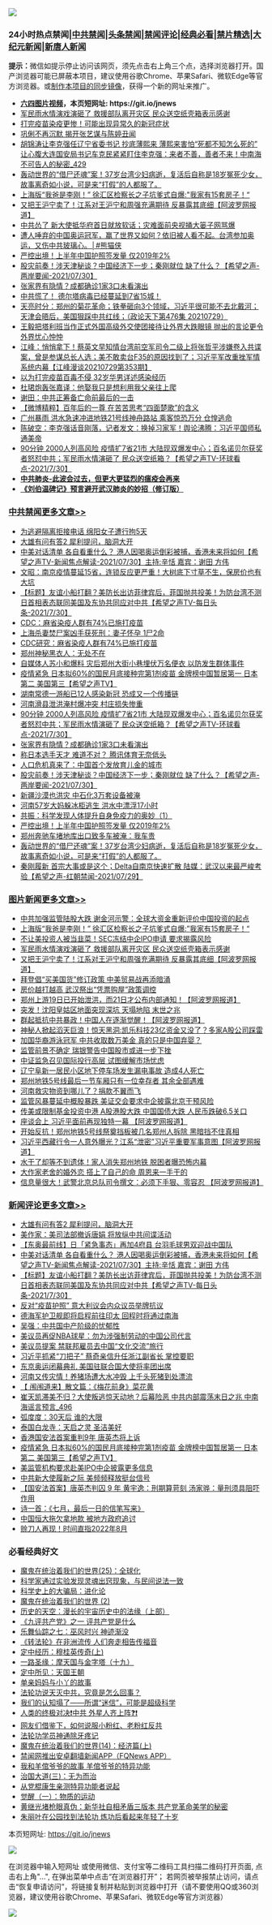 ![](https://raw.githubusercontent.com/fqnews/bnews/master/64photo/fqnews-qr.jpg)

<div id="tt">
<h3>24小时热点禁闻|<a href="#%E4%B8%AD%E5%85%B1%E7%A6%81%E9%97%BB%E6%9B%B4%E5%A4%9A%E6%96%87%E7%AB%A0">中共禁闻</a>|<a href="#%E5%9B%BE%E7%89%87%E6%96%B0%E9%97%BB%E6%9B%B4%E5%A4%9A%E6%96%87%E7%AB%A0">头条禁闻</a>|<a href="#%E6%96%B0%E9%97%BB%E8%AF%84%E8%AE%BA%E6%9B%B4%E5%A4%9A%E6%96%87%E7%AB%A0">禁闻评论|<a href="#%E5%BF%85%E7%9C%8B%E7%BB%8F%E5%85%B8%E5%A5%BD%E6%96%87">经典必看|<a href="/video.md#%E7%A6%81%E7%89%87%E7%B2%BE%E9%80%89">禁片精选</a>|<a href="https://github.com/fqnews/djy/blob/master/gb/nf1351518.md#1">大纪元新闻</a>|<a href="https://github.com/fqnews/ntdtv/blob/master/gb/prog204.md#1">新唐人新闻</a></h3>
<div><b>提示：</b>微信如提示停止访问该网页，须先点击右上角三个点，选择浏览器打开。国产浏览器可能已屏蔽本项目，建议使用谷歌Chrome、苹果Safari、微软Edge等官方浏览器。或<a href="https://github.com/fqnews/bnews/blob/master/%E5%88%B6%E4%BD%9Cgit%E7%A6%81%E9%97%BB%E9%95%9C%E5%83%8F.md">制作本项目的同步镜像</a>，获得一个新的网址来推广。</div>
<ul>
<li><b><a href="http://d1.bdrive.tk/64.mp4" target="_blank">六四图片视频</a>，本页短网址: https://git.io/jnews</b></li>
<li><a href="/topimagenews/20210730/1597024.md">军民雨水情演戏演砸了 救援部队离开灾区 民众送空纸壳箱表示感谢</a></li>
<li><a href="/cnnews/20210730/1596902.md">打完疫苗染疫更惨！可能出现异常久的新冠症状</a></li>
<li><a href="/yule/20210730/1597075.md">巩俐不再沉默 揭开张艺谋与陈婷丑闻</a></li>
<li><a href="/comments/20210730/1596910.md">胡锦涛让李克强任辽宁省委书记 抄底薄熙来 薄熙来害怕“死都不知怎么死的” 让心腹大连国安局书记车克民紧紧盯住李克强：来者不善，善者不来！中南海不可告人的秘密_429</a></li>
<li><a href="/comments/20210730/1597065.md">轰动世界的“借尸还魂”案！37岁台湾少妇病逝，复活后自称是18岁冤死少女，故事离奇如小说，可是来“打假”的人都服了。</a></li>
<li><a href="/topimagenews/20210731/1597339.md">上海版“我爸是李刚！” 徐汇区检察长之子坑爹式自爆:"我家有15套房子！“</a></li>
<li><a href="/topimagenews/20210730/1596955.md">又把王沪宁卖了！江系对王沪宁和周强充满期待 反暴露其底细【阿波罗网报道】</a></li>
<li><a href="/cnnews/20210730/1597128.md">中共怂了 新大使抵华府首日就放软话；灾难面前央视捅大篓子网骂爆</a></li>
<li><a href="/comments/20210730/1596890.md">遭人唾弃的中国奥运冠军，赢了世界又如何？依旧被人看不起。台湾参加奥运，又伤中共玻璃心。│#熊猫侠</a></li>
<li><a href="/cbnews/20210730/1597071.md">严控出境！上半年中国护照签发量 仅2019年2%</a></li>
<li><a href="/comments/20210730/1597174.md">股灾前奏！涉天津秘谈？中国经济下一步；秦刚就位 缺了什么？【希望之声-两岸要闻-2021/07/30】</a></li>
<li><a href="/cbnews/20210730/1597235.md">张家界有隐情？成都确诊1家3口未看演出</a></li>
<li><a href="/bannedvideo/20210730/1597120.md">中共慌了！  德尔塔病毒已经蔓延到7省15城！</a></li>
<li><a href="/cbnews/20210730/1596829.md">天亮时分：郑州的菊花革命；铁拳砸向3个领域，习近平很可能不去北戴河；天津会晤后，美国狠踩中共红线；（政论天下第476集 20210729）</a></li>
<li><a href="/bannedvideo/20210730/1596922.md">王毅把塔利班当作正式外国高级外交使团接待让外界大跌眼镜  抛出的言论更令外界忧心忡忡</a></li>
<li><a href="/cbnews/20210730/1596948.md">江峰：悄悄拿下！蔡英文早知情台湾前空军司令二级上将张哲平涉嫌卷入共谍案，曾是参谋总长人选；美不敢卖台F35的原因找到了；习近平军改重挫军情系统内幕【江峰漫谈20210729第353期】</a></li>
<li><a href="/cnnews/20210730/1596919.md">以为打完疫苗百毒不侵 32岁华男详述感染经历</a></li>
<li><a href="/yule/20210730/1596929.md">杜珺炮轰张嘉译：他娶我只是想利用我父亲往上爬</a></li>
<li><a href="/ssgc/20210730/1597133.md">谢田：中共正筹备亡命前最后的一击</a></li>
<li><a href="/comments/20210730/1596917.md">【微博精粹】百年后的一尊 在苦苦思考“四面楚歌”的含义</a></li>
<li><a href="/cnnews/20210730/1596977.md">广州暴雨 洪水急速冲进地铁21号线神舟路站 乘客惊恐万分 仓惶逃命</a></li>
<li><a href="/bannedvideo/20210730/1597103.md">陈破空：李克强话音刚落，记者发文：换掉习家军！舆论沸腾：习近平国师私通美帝</a></li>
<li><a href="/comments/20210731/1597280.md">90分钟 2000人列高风险 疫情扩7省21市 大陆现双爆发中心；百名诺贝尔获奖者怒怼中共；军民雨水情演砸了 民众送空纸箱？【希望之声TV-环球看点-2021/7/30】</a></li>
<li><b><a href="/comments/20200211/1275071.md" target="_blank">中共肺炎-此波会过去，但更大更猛烈的瘟疫会再来</a></b></li>
<li><b><a href="/comments/20200207/1272816.md" target="_blank">《刘伯温碑记》预言避开武汉肺炎的妙招（修订版）</a></b></li>
</ul>
</div>

<div class="catlist">
<h3><a href="/cbnews/" target="_blank">中共禁闻</a><span><a href="/cbnews/" target="_blank" rel="nofollow">更多文章>></a></span></h3>
<ul>
<li><a href="/cbnews/20210731/1597453.md" target="_blank">为逃避隔离拒接电话 绵阳女子遭行拘5天</a></li>
<li><a href="/comments/20210731/1597450.md" target="_blank">大雄有问有答2 犀利提问，脑洞大开</a></li>
<li><a href="/comments/20210731/1597445.md" target="_blank">中美对话清单 各自看重什么？ 港人因喝奥运倒彩被捕，香港未来将如何【希望之声TV-新闻焦点解读-2021/07/30】主持:辛恬  嘉宾：谢田 方伟</a></li>
<li><a href="/cbnews/20210731/1597426.md" target="_blank">文昭：南京疫情蔓延15省，连锁反应更严重！大树底下寸草不生，保房价也有大坑</a></li>
<li><a href="/comments/20210731/1597421.md" target="_blank">【标题】友谊小船打翻？美防长出访菲律宾后，菲国抛共投美！为防台湾不测 日首相表态联同美国及东协共同应对中共【希望之声TV-每日头条-2021/7/30】</a></li>
<li><a href="/cbnews/20210731/1597410.md" target="_blank">CDC：麻省染疫人群有74%已施打疫苗</a></li>
<li><a href="/cbnews/20210731/1597403.md" target="_blank">上海杀妻焚尸案凶手获死刑：妻子怀孕 1尸2命</a></li>
<li><a href="/cbnews/20210731/1597402.md" target="_blank">CDC研究：麻省染疫人群有74%已施打疫苗</a></li>
<li><a href="/cbnews/20210731/1597386.md" target="_blank">郑州神秘黑衣人：无处不在</a></li>
<li><a href="/cbnews/20210731/1597346.md" target="_blank">自媒体人苏小和爆料 灾后郑州大街小巷埋伏万名便衣 以防发生群体事件</a></li>
<li><a href="/comments/20210731/1597326.md" target="_blank">疫情紧急 日本拟60%的国民月底接种完第1剂疫苗  金牌榜中国暂居第一 日本第二 美国第三【希望之声TV】</a></li>
<li><a href="/cbnews/20210731/1597317.md" target="_blank">湖南常德一游船已12人感染新冠 恐成又一个传播链</a></li>
<li><a href="/cbnews/20210731/1597283.md" target="_blank">河南滑县泄洪淹村爆冲突 村庄损失惨重</a></li>
<li><a href="/comments/20210731/1597280.md" target="_blank">90分钟 2000人列高风险 疫情扩7省21市 大陆现双爆发中心；百名诺贝尔获奖者怒怼中共；军民雨水情演砸了 民众送空纸箱？【希望之声TV-环球看点-2021/7/30】</a></li>
<li><a href="/cbnews/20210730/1597235.md" target="_blank">张家界有隐情？成都确诊1家3口未看演出</a></li>
<li><a href="/cbnews/20210730/1597234.md" target="_blank">称日本选手天才 难道不对？ 腾讯体育无奈低头</a></li>
<li><a href="/cbnews/20210730/1597190.md" target="_blank">人口危机真来了：中国首个发放育儿金的城市</a></li>
<li><a href="/comments/20210730/1597174.md" target="_blank">股灾前奏！涉天津秘谈？中国经济下一步；秦刚就位 缺了什么？【希望之声-两岸要闻-2021/07/30】</a></li>
<li><a href="/cbnews/20210730/1597173.md" target="_blank">新疆沙漠也洪灾 中石化3万套设备被淹</a></li>
<li><a href="/cbnews/20210730/1597172.md" target="_blank">河南57岁大妈躲冰柜逃生 洪水中漂浮17小时</a></li>
<li><a href="/cbnews/20210730/1597122.md" target="_blank">共振：科学发现人体提升自身免疫力的奥妙（1）</a></li>
<li><a href="/cbnews/20210730/1597071.md" target="_blank">严控出境！上半年中国护照签发量 仅2019年2%</a></li>
<li><a href="/cbnews/20210730/1597070.md" target="_blank">郑州奔驰车堵地库出口致多车被淹：我车贵</a></li>
<li><a href="/comments/20210730/1597065.md" target="_blank">轰动世界的“借尸还魂”案！37岁台湾少妇病逝，复活后自称是18岁冤死少女，故事离奇如小说，可是来“打假”的人都服了。</a></li>
<li><a href="/comments/20210730/1596970.md" target="_blank">秦刚履新 首宗大事或是这个；Delta自南京快速扩散 陆媒：武汉以来最严峻考验【希望之声-红朝禁闻-2021/07/29】</a></li>

</ul>
</div>
<div class="catlist">
<h3><a href="/topimagenews/" target="_blank">图片新闻</a><span><a href="/topimagenews/" target="_blank" rel="nofollow">更多文章>></a></span></h3>
<ul>
<li><a href="/topimagenews/20210731/1597340.md" target="_blank">中共加强监管陆股大跌 谢金河示警：全球大资金重新评价中国投资的起点</a></li>
<li><a href="/topimagenews/20210731/1597339.md" target="_blank">上海版“我爸是李刚！” 徐汇区检察长之子坑爹式自爆:&#8221;我家有15套房子！“</a></li>
<li><a href="/topimagenews/20210731/1597279.md" target="_blank">不让美投资人被当韭菜！SEC冻结中企IPO申请 要求揭露风险</a></li>
<li><a href="/topimagenews/20210730/1597024.md" target="_blank">军民雨水情演戏演砸了 救援部队离开灾区 民众送空纸壳箱表示感谢</a></li>
<li><a href="/topimagenews/20210730/1596955.md" target="_blank">又把王沪宁卖了！江系对王沪宁和周强充满期待 反暴露其底细【阿波罗网报道】</a></li>
<li><a href="/topimagenews/20210730/1596693.md" target="_blank">拜登倡“买美国货”修订政策 中美贸易战再添暗涌</a></li>
<li><a href="/topimagenews/20210730/1596662.md" target="_blank">房价越打越高 武汉祭出“凭票购屋”政策调控</a></li>
<li><a href="/topimagenews/20210729/1596552.md" target="_blank">郑州上游19日已开始泄洪，而21日才公布内部通知！【阿波罗网报道】</a></li>
<li><a href="/topimagenews/20210729/1596459.md" target="_blank">突发！沈阳皇姑区地面突现深坑 天塌地陷 末世之兆</a></li>
<li><a href="/topimagenews/20210729/1596290.md" target="_blank">群起抵抗中共暴政！中国人在逐渐觉醒！【阿波罗网报道】</a></li>
<li><a href="/topimagenews/20210729/1596289.md" target="_blank">神秘人掀起滔天巨浪！惊天黑洞:凯乐科技23亿资金又没了？多家A股公司踩雷</a></li>
<li><a href="/topimagenews/20210729/1596095.md" target="_blank">加国华裔游泳冠军 中共收取数万美金 真的只是中国弃婴？</a></li>
<li><a href="/topimagenews/20210729/1596022.md" target="_blank">监管前景不确定 瑞银警告中国股市或进一步下挫</a></li>
<li><a href="/topimagenews/20210729/1596005.md" target="_blank">中证监急召见国际投行高层 试图缓解市场忧虑</a></li>
<li><a href="/topimagenews/20210728/1595773.md" target="_blank">辽宁阜新一居民小区地下停车场发生漏电事故 造成4人死亡</a></li>
<li><a href="/topimagenews/20210728/1595730.md" target="_blank">郑州地铁5号线最后一节车厢只有一位幸存者 其余全部遇难</a></li>
<li><a href="/topimagenews/20210728/1595527.md" target="_blank">河南救灾物资到哪儿了？捐款不翼而飞</a></li>
<li><a href="/topimagenews/20210727/1595249.md" target="_blank">监管风暴蔓延中概股暴跌 美证交会要求中企披露北京干预风险</a></li>
<li><a href="/topimagenews/20210727/1595248.md" target="_blank">传美或限制基金投资中港 A股港股大跌 中国国债大跌 人民币跌破6.5关口</a></li>
<li><a href="/topimagenews/20210727/1595082.md" target="_blank">座谈会上 习近平面前再现独特一幕 【阿波罗网报道】</a></li>
<li><a href="/topimagenews/20210727/1595016.md" target="_blank">开始反抗！郑州地铁5号线祭奠挡板被几名郑州人拆除 黑暗挡不住真相</a></li>
<li><a href="/topimagenews/20210727/1595015.md" target="_blank">习近平西藏行令一人意外曝光？江系“泄密”习近平重要军事意图【阿波罗网报道】</a></li>
<li><a href="/topimagenews/20210727/1594820.md" target="_blank">水干了却等不到遗体！家人消失郑州地铁 脱困者曝恐怖内幕</a></li>
<li><a href="/topimagenews/20210727/1594801.md" target="_blank">大作家老舍的婚外恋 搭上了自己的命 周恩来一手干的</a></li>
<li><a href="/topimagenews/20210726/1594428.md" target="_blank">信息量很大！武警北京总队司令撰文：必须下手狠、零容忍 【阿波罗网报道】</a></li>

</ul>
</div>
<div class="catlist">
<h3><a href="/comments/" target="_blank">新闻评论</a><span><a href="/comments/" target="_blank" rel="nofollow">更多文章>></a></span></h3>
<ul>
<li><a href="/comments/20210731/1597450.md" target="_blank">大雄有问有答2 犀利提问，脑洞大开</a></li>
<li><a href="/comments/20210731/1597448.md" target="_blank">美作家：美司法部撤诉唐娟 将放纵中共间谍活动</a></li>
<li><a href="/comments/20210731/1597447.md" target="_blank">【东奥最前线】日「紧急事态」再加4府县 台羽毛球男双迎战中国队</a></li>
<li><a href="/comments/20210731/1597445.md" target="_blank">中美对话清单 各自看重什么？ 港人因喝奥运倒彩被捕，香港未来将如何【希望之声TV-新闻焦点解读-2021/07/30】主持:辛恬  嘉宾：谢田 方伟</a></li>
<li><a href="/comments/20210731/1597421.md" target="_blank">【标题】友谊小船打翻？美防长出访菲律宾后，菲国抛共投美！为防台湾不测 日首相表态联同美国及东协共同应对中共【希望之声TV-每日头条-2021/7/30】</a></li>
<li><a href="/comments/20210731/1597415.md" target="_blank">反对“疫苗护照” 意大利议会内众议员举牌抗议</a></li>
<li><a href="/comments/20210731/1597414.md" target="_blank">德海军护卫舰即将启程前往印太 回程时将通过南海</a></li>
<li><a href="/comments/20210731/1597412.md" target="_blank">吴强：中共国中产阶级的忧郁性</a></li>
<li><a href="/comments/20210731/1597408.md" target="_blank">美议员再促NBA球星：勿为涉强制劳动的中国公司代言</a></li>
<li><a href="/comments/20210731/1597401.md" target="_blank">美议员提案 禁联邦雇员去中国“文化交流”旅行</a></li>
<li><a href="/comments/20210731/1597398.md" target="_blank">习近平抓紧“刀把子” 蔡奇亲信升任浙江副省长 掌控要职</a></li>
<li><a href="/comments/20210731/1597397.md" target="_blank">东京奥运闭幕典礼 美国驻联合国大使将率团出席</a></li>
<li><a href="/comments/20210731/1597396.md" target="_blank">河南又传灾情！养猪场遭大水冲毁 上千头死猪到处漂流</a></li>
<li><a href="/comments/20210731/1597395.md" target="_blank">【 闱闱道来】散文篇：《梅花前身》菜花黄</a></li>
<li><a href="/comments/20210731/1597380.md" target="_blank">崔天凯滞美不归？大使叛逃惊天动地？后幕险恶 中共内部震荡末日之兆 中南海谣言预言_496</a></li>
<li><a href="/comments/20210731/1597368.md" target="_blank">弧度度：30天后 谁的大限</a></li>
<li><a href="/comments/20210731/1597355.md" target="_blank">泰国白龙寺：天启之灵 圣洁美好</a></li>
<li><a href="/comments/20210731/1597335.md" target="_blank">香港国安法首案重判9年 唐英杰将上诉</a></li>
<li><a href="/comments/20210731/1597326.md" target="_blank">疫情紧急 日本拟60%的国民月底接种完第1剂疫苗  金牌榜中国暂居第一 日本第二 美国第三【希望之声TV】</a></li>
<li><a href="/comments/20210731/1597321.md" target="_blank">美监管机构要求赴美IPO中企披露更多信息</a></li>
<li><a href="/comments/20210731/1597306.md" target="_blank">中共新大使履新之际 美频频释放挺台信号</a></li>
<li><a href="/comments/20210731/1597294.md" target="_blank">【国安法首案】唐英杰判囚 9 年 黄宇逸：刑期算苛刻 汤家骅：量刑须具阻吓作用</a></li>
<li><a href="/comments/20210731/1597293.md" target="_blank">诗一首：《七月，最后一日的信笔写来》</a></li>
<li><a href="/comments/20210731/1597282.md" target="_blank">中国恒大拖欠拿地款 被地方政府追讨</a></li>
<li><a href="/comments/20210731/1597281.md" target="_blank">赊刀人再现！时间直指2022年8月</a></li>

</ul>
</div>

<div class="catlist">
<h3>必看经典好文</h3>
<ul>
<li><a href="/comments/20181017/1014654.md" target="_blank">魔鬼在统治着我们的世界(25)：全球化</a></li>
<li><a href="/comments/20200921/1400587.md" target="_blank">科学家通过实验发现灵魂出窍现象，与民间说法一致</a></li>
<li><a href="/comments/20200605/783246.md" target="_blank">科学史上的大骗局：进化论</a></li>
<li><a href="/topimagenews/20180520/944940.md" target="_blank">魔鬼在统治着我们的世界 (2)</a></li>
<li><a href="/tculture/20121025/73065.md" target="_blank">历史的天空：漫长的宇宙历史中的法缘（上部）</a></li>
<li><a href="/bookonline/20131116/201056.md" target="_blank">《九评共产党》之一 评共产党是什么</a></li>
<li><a href="/tculture/20190101/792550.md" target="_blank">乐舞仙踪之七：巫风时兴 神迹渐没</a></li>
<li><a href="/comments/20210509/1542786.md" target="_blank">《转法轮》在非洲流传 人们奔走相告传福音</a></li>
<li><a href="/tculture/xiulian/20151104/467495.md" target="_blank">定中经历：穆桂英传奇(上)</a></li>
<li><a href="/topimagenews/20180327/919935.md" target="_blank">一路圣缘：摩天国与金字塔（十九）</a></li>
<li><a href="/tculture/xiulian/20151111/470021.md" target="_blank">定中所见：天国王朝</a></li>
<li><a href="/cbnews/20210518/1548912.md" target="_blank">单亲妈妈与小丫的故事</a></li>
<li><a href="/comments/20210308/1500552.md" target="_blank">法轮功说天灭中共，究竟是怎么回事？</a></li>
<li><a href="/sohnews/20161029/607205.md" target="_blank">我们的认知塌了——所谓“迷信”，可能是超级科学</a></li>
<li><a href="/cbnews/20210119/1470579.md" target="_blank">人类的终极对决❗中共 外星人齐上阵❓❗</a></li>
<li><a href="/comments/20200712/1359630.md" target="_blank">网友们借鉴下，如何说服小粉红、老粉红反共</a></li>
<li><a href="/health/20170626/780263.md" target="_blank">法轮功学员神通除牙疼记</a></li>
<li><a href="/topimagenews/20180605/953415.md" target="_blank">魔鬼在统治着我们的世界(14)：经济篇(上)</a></li>
<li><a href="/comments/20200503/1322531.md" target="_blank">禁闻网推出安卓翻墙新闻APP（FQNews APP）</a></li>
<li><a href="/tculture/20200917/1398046.md" target="_blank">我和羊倌爷爷的故事 羊倌爷爷的特异功能</a></li>
<li><a href="/cbnews/20180309/912114.md" target="_blank">治国大道(三)：无为而治</a></li>
<li><a href="/comments/20210331/1516768.md" target="_blank">从党棍康生亲测特异功能者说起</a></li>
<li><a href="/comments/20200810/1377609.md" target="_blank">觉醒（一）：物质的运动</a></li>
<li><a href="/lifebaike/20180921/1001174.md" target="_blank">黄继光堵枪眼真伪：新华社自相矛盾三版本 共产党革命美学的秘密</a></li>
<li><a href="/comments/20210216/1488271.md" target="_blank">朱丽叶在公园找到法轮功 炼功后看起来年轻了十岁</a></li>

</ul>
</div>

本页短网址: https://git.io/jnews

![](https://raw.githubusercontent.com/fqnews/bnews/master/64photo/fqnews-qr.jpg)

在浏览器中输入短网址 或使用微信、支付宝等二维码工具扫描二维码打开页面, 点击右上角"...", 在弹出菜单中点击“在浏览器打开”； 若网页被举报禁止访问，请点击“恢复申请访问”，将链接复制并粘贴到浏览器中打开（请不要使用QQ或360浏览器，建议使用谷歌Chrome、苹果Safari、微软Edge等官方浏览器）

![](https://raw.githubusercontent.com/fqnews/bnews/master/64photo/wx.jpg)
